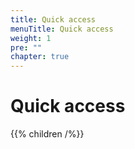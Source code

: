 ```yaml
---
title: Quick access
menuTitle: Quick access
weight: 1
pre: ""
chapter: true
---
```


# Quick access

{{% children /%}}
